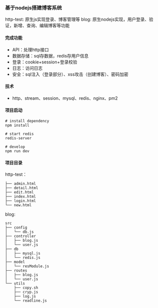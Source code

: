 ### 基于nodejs搭建博客系统
http-test: 原生js实现登录、博客管理等
blog: 原生nodejs实现，用户登录、验证，新增、查询、编辑博客等功能


#### 完成功能
- API：处理http接口
- 数据存储：sql存数据，redis存用户信息
- 登录：cookie+session+登录校验
- 日志：访问日志
- 安全：sql注入（登录部分）、xss攻击（创建博客）、密码加密

#### 技术
- http、stream、session、mysql、redis、nginx、pm2

#### 项目启动
```
# install dependency
npm install

# start redis
redis-server

# develop
npm run dev
```

#### 项目目录
http-test：
```
├── admin.html
├── detail.html
├── edit.html
├── index.html
├── login.html
└── new.html
```

blog:
```
src
├── config
│   └── db.js
├── controller
│   ├── blog.js
│   └── user.js
├── db
│   ├── mysql.js
│   └── redis.js
├── model
│   └── resModule.js
├── routes
│   ├── blog.js
│   └── user.js
└── utils
    ├── copy.sh
    ├── cryp.js
    ├── log.js
    └── readline.js
```
